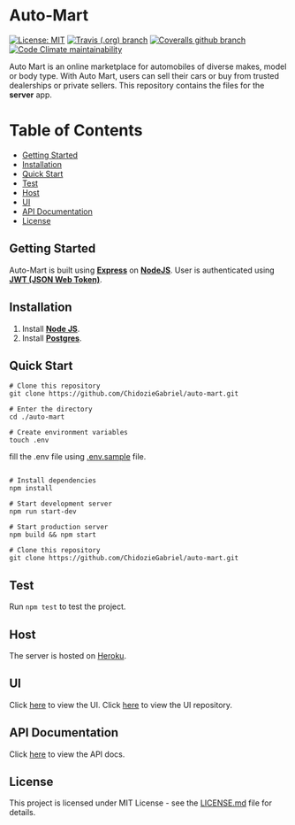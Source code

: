 # Auto-Mart

[![License: MIT](https://img.shields.io/badge/License-MIT-yellow.svg?style=plastic)](https://opensource.org/licenses/MIT)
[![Travis (.org) branch](https://img.shields.io/travis/chidoziegabriel/auto-mart/develop.svg?style=plastic)](https://travis-ci.org/ChidozieGabriel/auto-mart)
[![Coveralls github branch](https://img.shields.io/coveralls/github/ChidozieGabriel/auto-mart/develop.svg?style=plastic)](https://coveralls.io/github/ChidozieGabriel/auto-mart?branch=develop)
[![Code Climate maintainability](https://img.shields.io/codeclimate/maintainability/ChidozieGabriel/auto-mart.svg?style=plastic)](https://codeclimate.com/github/ChidozieGabriel/auto-mart/maintainability)

Auto Mart is an online marketplace for automobiles of diverse makes, model or body type.
With Auto Mart, users can sell their cars or buy from trusted dealerships or private sellers.
This repository contains the files for the **server** app.

# Table of Contents

- [Getting Started](#getting-started)
- [Installation](#installation)
- [Quick Start](#quick-start)
- [Test](#test)
- [Host](#host)
- [UI](#ui)
- [API Documentation](#api-documentation)
- [License](#license)

## Getting Started

Auto-Mart is built using [**Express**](https://expressjs.com/) on [**NodeJS**](https://nodejs.org/).
User is authenticated using [**JWT (JSON Web Token)**](https://jwt.io/).

## Installation

1. Install [**Node JS**](https://nodejs.org/).
2. Install [**Postgres**](https://www.postgresql.org/).

## Quick Start

```
# Clone this repository
git clone https://github.com/ChidozieGabriel/auto-mart.git

# Enter the directory
cd ./auto-mart

# Create environment variables
touch .env
```
fill the .env file using [.env.sample](.env.sample) file.
```

# Install dependencies
npm install

# Start development server
npm run start-dev

# Start production server
npm build && npm start

# Clone this repository
git clone https://github.com/ChidozieGabriel/auto-mart.git
```

## Test
Run `npm test` to test the project.

## Host

The server is hosted on [Heroku](https://automart-site.herokuapp.com/).

## UI

Click [here](https://chidoziegabriel.github.io/auto-mart-ui/ui/) to view the UI.
Click [here](https://github.com/ChidozieGabriel/auto-mart-ui) to view the UI repository.

## API Documentation

Click [here](https://automart-site.herokuapp.com/api-docs/) to view the API docs.

## License

This project is licensed under MIT License - see the [LICENSE.md](LICENSE.md) file for details.
